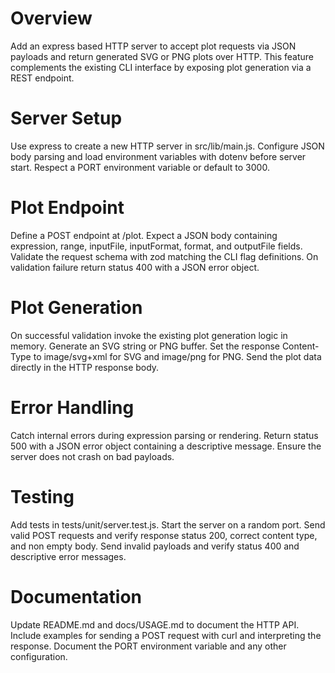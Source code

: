 # Overview
Add an express based HTTP server to accept plot requests via JSON payloads and return generated SVG or PNG plots over HTTP. This feature complements the existing CLI interface by exposing plot generation via a REST endpoint.

# Server Setup
Use express to create a new HTTP server in src/lib/main.js. Configure JSON body parsing and load environment variables with dotenv before server start. Respect a PORT environment variable or default to 3000.

# Plot Endpoint
Define a POST endpoint at /plot. Expect a JSON body containing expression, range, inputFile, inputFormat, format, and outputFile fields. Validate the request schema with zod matching the CLI flag definitions. On validation failure return status 400 with a JSON error object.

# Plot Generation
On successful validation invoke the existing plot generation logic in memory. Generate an SVG string or PNG buffer. Set the response Content-Type to image/svg+xml for SVG and image/png for PNG. Send the plot data directly in the HTTP response body.

# Error Handling
Catch internal errors during expression parsing or rendering. Return status 500 with a JSON error object containing a descriptive message. Ensure the server does not crash on bad payloads.

# Testing
Add tests in tests/unit/server.test.js. Start the server on a random port. Send valid POST requests and verify response status 200, correct content type, and non empty body. Send invalid payloads and verify status 400 and descriptive error messages.

# Documentation
Update README.md and docs/USAGE.md to document the HTTP API. Include examples for sending a POST request with curl and interpreting the response. Document the PORT environment variable and any other configuration.